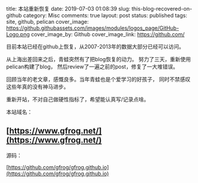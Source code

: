 title: 本站重新恢复
date: 2019-07-03 01:08:39
slug: this-blog-recovered-on-github
category: Misc
comments: true
layout: post
status: published
tags: site, github, pelican
cover_image: https://github.githubassets.com/images/modules/logos_page/GitHub-Logo.png
cover_image_by: Github
cover_image_link: https://github.com/


目前本站已经在github上恢复，从2007-2013年的数据大部分已经可以访问。

从上海出差回来之后，青蛙突然有了把blog恢复的动力。
努力了三天，重新使用pelican构建了blog，
然后review了一遍之前的post，修复了一大堆错误。

回顾当年的老文章，感慨良多。当年青蛙也是个爱学习的好孩子，
同时不禁感叹这些年真的没有神马进步。

重新开站，不对自己做硬性指标了，希望能认真写/记录点啥。

本站域名：

## [https://www.gfrog.net/](https://www.gfrog.net/)

源码：

[https://github.com/gfrog/gfrog.github.io](https://github.com/gfrog/gfrog.github.io)
